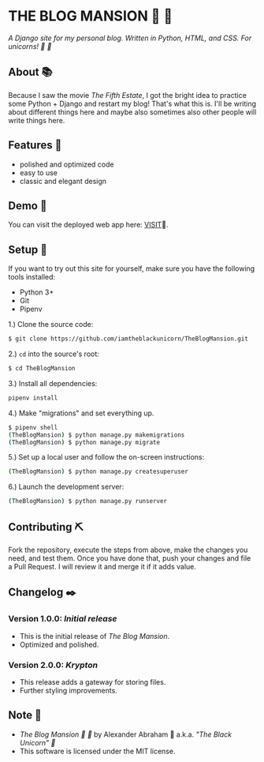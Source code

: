 # THE BLOG MANSION :unicorn: :black_heart:

*A Django site for my personal blog. Written in Python, HTML, and CSS. For unicorns! :unicorn: :black_heart:*

## About :books:

Because I saw the movie *The Fifth Estate*, I got the bright idea to practice some Python + Django and restart my blog!
That's what this is. I'll be writing about different things here and maybe also sometimes also other people will write things here.

## Features :test_tube:

- polished and optimized code
- easy to use
- classic and elegant design

## Demo :see_no_evil:

You can visit the deployed web app here: [VISIT](https://blvckuncrn.pythonanywhere.com/):see_no_evil:.

## Setup :hammer:

If you want to try out this site for yourself, make sure you have the following tools installed:

- Python 3+
- Git
- Pipenv

1.) Clone the source code:
```bash
$ git clone https://github.com/iamtheblackunicorn/TheBlogMansion.git
```
2.) `cd` into the source's root:
```bash
$ cd TheBlogMansion
```
3.) Install all dependencies:
```bash
pipenv install
```
4.) Make "migrations" and set everything up.
```bash
$ pipenv shell
(TheBlogMansion) $ python manage.py makemigrations
(TheBlogMansion) $ python manage.py migrate
```
5.) Set up a local user and follow the on-screen instructions:
```bash
(TheBlogMansion) $ python manage.py createsuperuser
```
6.) Launch the development server:
```bash
(TheBlogMansion) $ python manage.py runserver
```

## Contributing :pick:
Fork the repository, execute the steps from above, make the changes you need, and test them.
Once you have done that, push your changes and file a Pull Request. I will review it and merge it if it adds value.

## Changelog :black_nib:

### Version 1.0.0: ***Initial release***

- This is the initial release of *The Blog Mansion*.
- Optimized and polished.

### Version 2.0.0: ***Krypton***

- This release adds a gateway for storing files.
- Further styling improvements.

## Note :scroll:

- *The Blog Mansion :unicorn: :black_heart:* by Alexander Abraham :black_heart: a.k.a. *"The Black Unicorn" :unicorn:*
- This software is licensed under the MIT license.
